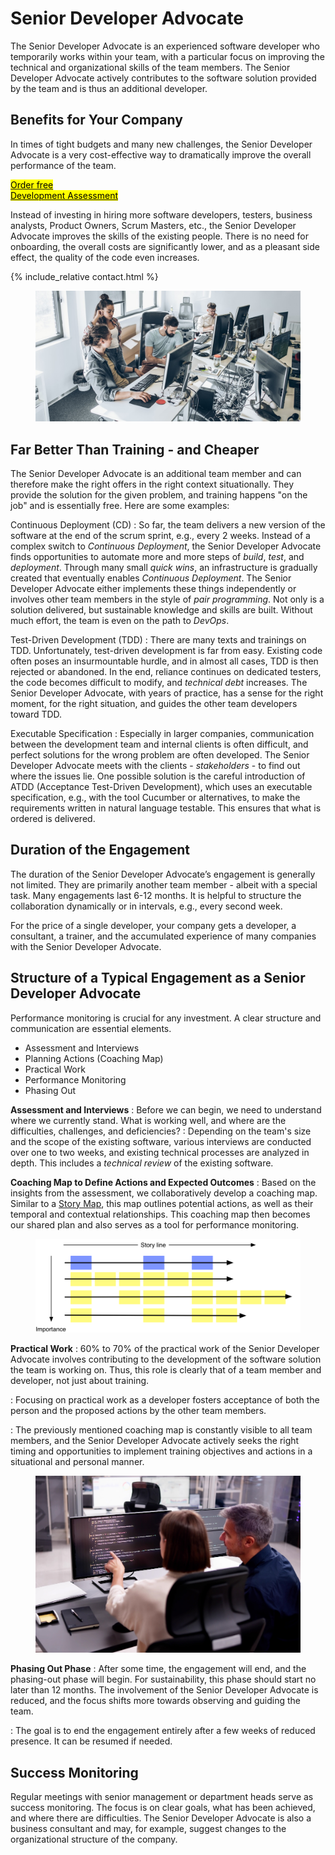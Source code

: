 # Senior Developer Advocate
The Senior Developer Advocate is an experienced software developer who temporarily works within your team, with a particular focus on improving the technical and organizational skills of the team members. The Senior Developer Advocate actively contributes to the software solution provided by the team and is thus an additional developer.

## Benefits for Your Company
In times of tight budgets and many new challenges, the Senior Developer Advocate is a very cost-effective way to dramatically improve the overall performance of the team.

<a href="mailto:info@caimito.net?subject=Free Development Assessment"><mark>Order free<br/> Development Assessment</mark></a>

Instead of investing in hiring more software developers, testers, business analysts, Product Owners, Scrum Masters, etc., the Senior Developer Advocate improves the skills of the existing people. There is no need for onboarding, the overall costs are significantly lower, and as a pleasant side effect, the quality of the code even increases.

{% include_relative contact.html %}

<figure>
  <img src="/img/developers.jpg"/>
</figure>

## Far Better Than Training - and Cheaper
The Senior Developer Advocate is an additional team member and can therefore make the right offers in the right context situationally. They provide the solution for the given problem, and training happens "on the job" and is essentially free. Here are some examples:

Continuous Deployment (CD)
: So far, the team delivers a new version of the software at the end of the scrum sprint, e.g., every 2 weeks. Instead of a complex switch to *Continuous Deployment*, the Senior Developer Advocate finds opportunities to automate more and more steps of *build*, *test*, and *deployment*. Through many small *quick wins*, an infrastructure is gradually created that eventually enables *Continuous Deployment*. The Senior Developer Advocate either implements these things independently or involves other team members in the style of *pair programming*. Not only is a solution delivered, but sustainable knowledge and skills are built. Without much effort, the team is even on the path to *DevOps*.

Test-Driven Development (TDD)
: There are many texts and trainings on TDD. Unfortunately, test-driven development is far from easy. Existing code often poses an insurmountable hurdle, and in almost all cases, TDD is then rejected or abandoned. In the end, reliance continues on dedicated testers, the code becomes difficult to modify, and *technical debt* increases. The Senior Developer Advocate, with years of practice, has a sense for the right moment, for the right situation, and guides the other team developers toward TDD.

Executable Specification
: Especially in larger companies, communication between the development team and internal clients is often difficult, and perfect solutions for the wrong problem are often developed. The Senior Developer Advocate meets with the clients - *stakeholders* - to find out where the issues lie. One possible solution is the careful introduction of ATDD (Acceptance Test-Driven Development), which uses an executable specification, e.g., with the tool Cucumber or alternatives, to make the requirements written in natural language testable. This ensures that what is ordered is delivered.

## Duration of the Engagement
The duration of the Senior Developer Advocate’s engagement is generally not limited. They are primarily another team member - albeit with a special task. Many engagements last 6-12 months. It is helpful to structure the collaboration dynamically or in intervals, e.g., every second week.

For the price of a single developer, your company gets a developer, a consultant, a trainer, and the accumulated experience of many companies with the Senior Developer Advocate.

## Structure of a Typical Engagement as a Senior Developer Advocate
Performance monitoring is crucial for any investment. A clear structure and communication are essential elements.

- Assessment and Interviews
- Planning Actions (Coaching Map)
- Practical Work
- Performance Monitoring
- Phasing Out

**Assessment and Interviews**
: Before we can begin, we need to understand where we currently stand. What is working well, and where are the difficulties, challenges, and deficiencies?
: Depending on the team's size and the scope of the existing software, various interviews are conducted over one to two weeks, and existing technical processes are analyzed in depth. This includes a *technical review* of the existing software.

**Coaching Map to Define Actions and Expected Outcomes**
: Based on the insights from the assessment, we collaboratively develop a coaching map. Similar to a [Story Map](/de/kbase/story-map.html), this map outlines potential actions, as well as their temporal and contextual relationships. This coaching map then becomes our shared plan and also serves as a tool for performance monitoring.

<figure>
	<img src="/img/story-map.png">
</figure>

**Practical Work**
: 60% to 70% of the practical work of the Senior Developer Advocate involves contributing to the development of the software solution the team is working on. Thus, this role is clearly that of a team member and developer, not just about training.

: Focusing on practical work as a developer fosters acceptance of both the person and the proposed actions by the other team members.

: The previously mentioned coaching map is constantly visible to all team members, and the Senior Developer Advocate actively seeks the right timing and opportunities to implement training objectives and actions in a situational and personal manner.

<figure>
  <img src="/img/pairProgramming.jpg"/>
</figure>

**Phasing Out Phase**
: After some time, the engagement will end, and the phasing-out phase will begin. For sustainability, this phase should start no later than 12 months. The involvement of the Senior Developer Advocate is reduced, and the focus shifts more towards observing and guiding the team.

: The goal is to end the engagement entirely after a few weeks of reduced presence. It can be resumed if needed.


## Success Monitoring
Regular meetings with senior management or department heads serve as success monitoring. The focus is on clear goals, what has been achieved, and where there are difficulties. The Senior Developer Advocate is also a business consultant and may, for example, suggest changes to the organizational structure of the company.
